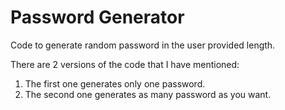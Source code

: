 # Password Generator

Code to generate random password in the user provided length.

There are 2 versions of the code that I have mentioned:
1. The first one generates only one password.
2. The second one generates as many password as you want.
